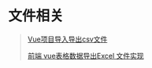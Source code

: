 # 文件相关

> [Vue项目导入导出csv文件](https://www.cnblogs.com/wjw1014/p/13150412.html)
>
> [前端 vue表格数据导出Excel 文件实现](https://www.cnblogs.com/zhaoxiaobei/p/10912432.html)
